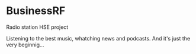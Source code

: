 # BusinessRF
Radio station HSE project

Listening to the best music, whatching news and podcasts. And it's just the very beginnig...
